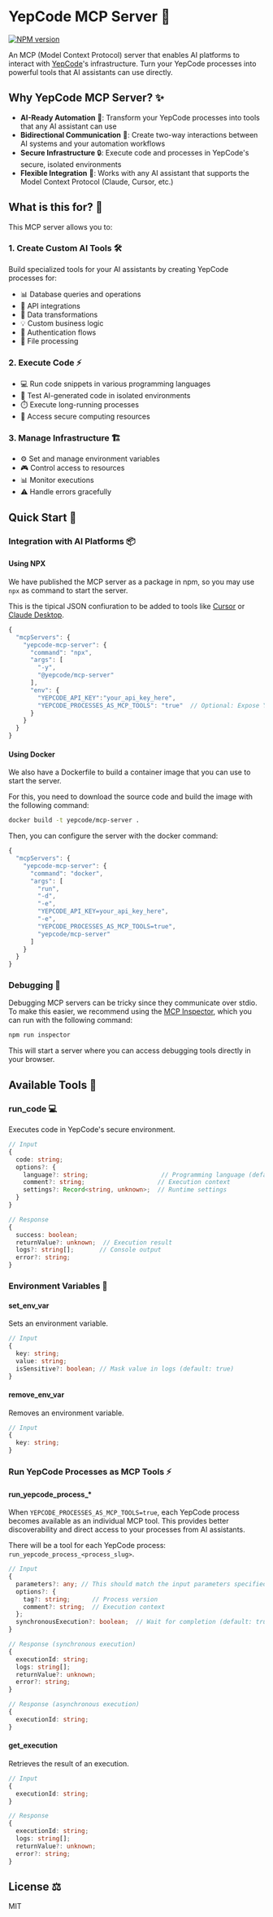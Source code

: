 # YepCode MCP Server 🤖

[![NPM version](https://img.shields.io/npm/v/@yepcode/mcp-server.svg)](https://npmjs.org/package/@yepcode/mcp-server)

An MCP (Model Context Protocol) server that enables AI platforms to interact with [YepCode](https://yepcode.io)'s infrastructure. Turn your YepCode processes into powerful tools that AI assistants can use directly.

## Why YepCode MCP Server? ✨

- **AI-Ready Automation** 🧠: Transform your YepCode processes into tools that any AI assistant can use
- **Bidirectional Communication** 🔄: Create two-way interactions between AI systems and your automation workflows
- **Secure Infrastructure** 🔒: Execute code and processes in YepCode's secure, isolated environments
- **Flexible Integration** 🔌: Works with any AI assistant that supports the Model Context Protocol (Claude, Cursor, etc.)

## What is this for? 🎯

This MCP server allows you to:

### 1. Create Custom AI Tools 🛠️

Build specialized tools for your AI assistants by creating YepCode processes for:

- 📊 Database queries and operations
- 🔗 API integrations
- 🔄 Data transformations
- 💡 Custom business logic
- 🔑 Authentication flows
- 📁 File processing

### 2. Execute Code ⚡

- 💻 Run code snippets in various programming languages
- 🧪 Test AI-generated code in isolated environments
- ⏱️ Execute long-running processes
- 🔐 Access secure computing resources

### 3. Manage Infrastructure 🏗️

- ⚙️ Set and manage environment variables
- 🎮 Control access to resources
- 📊 Monitor executions
- ⚠️ Handle errors gracefully

## Quick Start 🚀

### Integration with AI Platforms 📦

#### Using NPX

We have published the MCP server as a package in npm, so you may use `npx` as command to start the server.

This is the tipical JSON confiuration to be added to tools like [Cursor](https://cursor.sh) or [Claude Desktop](https://www.anthropic.com/news/claude-desktop).

```typescript
{
  "mcpServers": {
    "yepcode-mcp-server": {
      "command": "npx",
      "args": [
        "-y",
        "@yepcode/mcp-server"
      ],
      "env": {
        "YEPCODE_API_KEY":"your_api_key_here",
        "YEPCODE_PROCESSES_AS_MCP_TOOLS": "true"  // Optional: Expose YepCode processes as individual MCP tools
      }
    }
  }
}
```

#### Using Docker

We also have a Dockerfile to build a container image that you can use to start the server.

For this, you need to download the source code and build the image with the following command:

```bash
docker build -t yepcode/mcp-server .
```

Then, you can configure the server with the docker command:

```typescript
{
  "mcpServers": {
    "yepcode-mcp-server": {
      "command": "docker",
      "args": [
        "run",
        "-d",
        "-e",
        "YEPCODE_API_KEY=your_api_key_here",
        "-e",
        "YEPCODE_PROCESSES_AS_MCP_TOOLS=true",
        "yepcode/mcp-server"
      ]
    }
  }
}
```

### Debugging 🧪

Debugging MCP servers can be tricky since they communicate over stdio. To make this easier, we recommend using the [MCP Inspector](https://github.com/modelcontextprotocol/inspector), which you can run with the following command:

```bash
npm run inspector
```

This will start a server where you can access debugging tools directly in your browser.

## Available Tools 🧰

### run_code 💻

Executes code in YepCode's secure environment.

```typescript
// Input
{
  code: string;
  options?: {
    language?: string;                    // Programming language (default: 'javascript')
    comment?: string;                    // Execution context
    settings?: Record<string, unknown>;  // Runtime settings
  }
}

// Response
{
  success: boolean;
  returnValue?: unknown;  // Execution result
  logs?: string[];       // Console output
  error?: string;
}
```

### Environment Variables 🔐

#### set_env_var

Sets an environment variable.

```typescript
// Input
{
  key: string;
  value: string;
  isSensitive?: boolean; // Mask value in logs (default: true)
}
```

#### remove_env_var

Removes an environment variable.

```typescript
// Input
{
  key: string;
}
```

### Run YepCode Processes as MCP Tools ⚡

#### run_yepcode_process_*

When `YEPCODE_PROCESSES_AS_MCP_TOOLS=true`, each YepCode process becomes available as an individual MCP tool. This provides better discoverability and direct access to your processes from AI assistants.

There will be a tool for each YepCode process: `run_yepcode_process_<process_slug>`.

```typescript
// Input
{
  parameters?: any; // This should match the input parameters specified in the process
  options?: {
    tag?: string;      // Process version
    comment?: string;  // Execution context
  };
  synchronousExecution?: boolean;  // Wait for completion (default: true)
}

// Response (synchronous execution)
{
  executionId: string;
  logs: string[];
  returnValue?: unknown;
  error?: string;
}

// Response (asynchronous execution)
{
  executionId: string;
}
```

#### get_execution

Retrieves the result of an execution.

```typescript
// Input
{
  executionId: string;
}

// Response
{
  executionId: string;
  logs: string[];
  returnValue?: unknown;
  error?: string;
}
```

## License ⚖️

MIT
